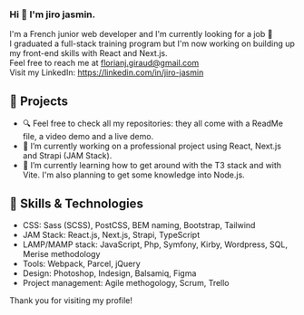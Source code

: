 ### Hi 👋 I'm jiro jasmin.
I'm a French junior web developer and I'm currently looking for a job 👔  
I graduated a full-stack training program but I'm now working on building up my front-end skills with React and Next.js.  
Feel free to reach me at florianj.giraud@gmail.com  
Visit my LinkedIn: https://linkedin.com/in/jiro-jasmin

## 🚀 Projects
- 🔍 Feel free to check all my repositories: they all come with a ReadMe file, a video demo and a live demo.
- 🔭 I’m currently working on a professional project using React, Next.js and Strapi (JAM Stack).
- 🌱 I’m currently learning how to get around with the T3 stack and with Vite. I'm also planning to get some knowledge into Node.js.

## 🔧 Skills & Technologies  
- CSS: Sass (SCSS), PostCSS, BEM naming, Bootstrap, Tailwind 
- JAM Stack: React.js, Next.js, Strapi, TypeScript
- LAMP/MAMP stack: JavaScript, Php, Symfony, Kirby, Wordpress, SQL, Merise methodology
- Tools: Webpack, Parcel, jQuery
- Design: Photoshop, Indesign, Balsamiq, Figma
- Project management: Agile methogology, Scrum, Trello


Thank you for visiting my profile!
